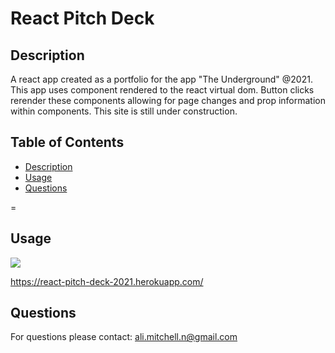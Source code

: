 # React Pitch Deck 

  

  ## Description
  A react app created as a portfolio for the app "The Underground" @2021. This app uses component rendered to the react virtual dom. Button clicks rerender these components allowing for page changes and prop information within components. This site is still under construction. 
  ## Table of Contents
  * [Description](#description)
  * [Usage](#usage)
  * [Questions](#questions)
  
=
  ## Usage
  ![](https://user-images.githubusercontent.com/79877350/130389312-b7fa0986-dff9-435b-b816-d6b854f6625b.png)

  https://react-pitch-deck-2021.herokuapp.com/

  ## Questions
  For questions please contact: ali.mitchell.n@gmail.com
